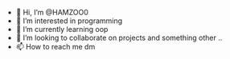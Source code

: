 - 👋 Hi, I’m @HAMZOO0
- 👀 I’m interested in programming 
- 🌱 I’m currently learning oop
- 💞️ I’m looking to collaborate on   projects  and something  other ..
- 📫 How to reach me dm

<!---
HAMZOO0/HAMZOO0 is a ✨ special ✨ repository because its `README.md` (this file) appears on your GitHub profile.
You can click the Preview link to take a look at your changes.
--->
